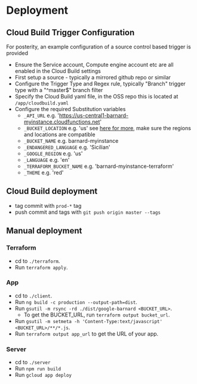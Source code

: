 # Deployment

## Cloud Build Trigger Configuration

For posterity, an example configuration of a source control based trigger is provided

* Ensure the Service account, Compute engine account etc are all enabled in the Cloud Build settings
* First setup a source - typically a mirrored github repo or similar
* Configure the Trigger Type and Regex rule, typically "Branch" trigger type with a "^master$" branch filter
* Specify the Cloud Build yaml file, in the OSS repo this is located at `/app/cloudbuild.yaml`
* Configure the required Substitution variables
	* `_API_URL` e.g. 'https://us-central1-barnard-myinstance.cloudfunctions.net'
	* `_BUCKET_LOCATION` e.g. 'us' see [here for more](https://cloud.google.com/compute/docs/regions-zones), make sure the regions and locations are compatible  
	* `_BUCKET_NAME` e.g. barnard-myinstance
	* `_ENDANGERED_LANGUAGE` e.g. 'Sicilian'
	* `_GOOGLE_REGION` e.g. 'us' 
	* `_LANGUAGE` e.g. 'en'
	* `_TERRAFORM_BUCKET_NAME` e.g. 'barnard-myinstance-terraform'
	* `_THEME` e.g. 'red'

## Cloud Build deployment

* tag commit with `prod-*` tag
* push commit and tags with `git push origin master --tags`

## Manual deployment

### Terraform

* cd to `./terraform`.
* Run `terraform apply`.

### App

* cd to `./client`.
* Run `ng build -c production --output-path=dist`.
* Run `gsutil -m rsync -rd ./dist/google-barnard <BUCKET_URL>`.
  * To get the BUCKET_URL, run `terraform output bucket_url`.
* Run `gsutil -m setmeta -h 'Content-Type:text/javascript' <BUCKET_URL>/**/*.js`.
* Run `terraform output app_url` to get the URL of your app.

### Server

* cd to `./server`
* Run `npm run build`
* Run `gcloud app deploy`
